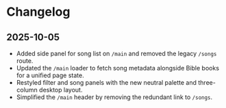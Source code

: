 # Changelog

## 2025-10-05
- Added side panel for song list on `/main` and removed the legacy `/songs` route.
- Updated the `/main` loader to fetch song metadata alongside Bible books for a unified page state.
- Restyled filter and song panels with the new neutral palette and three-column desktop layout.
- Simplified the `/main` header by removing the redundant link to `/songs`.
